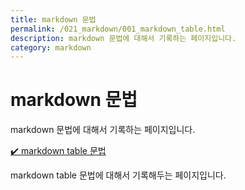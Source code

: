 ```yaml
---
title: markdown 문법
permalink: /021_markdown/001_markdown_table.html
description: markdown 문법에 대해서 기록하는 페이지입니다.
category: markdown
---
```



markdown 문법
===


markdown 문법에 대해서 기록하는 페이지입니다.


[✔️ markdown table 문법](001_markdown_table.html 'markdown table 문법에 대해서 기록해두는 페이지입니다. ')


markdown table 문법에 대해서 기록해두는 페이지입니다. 
